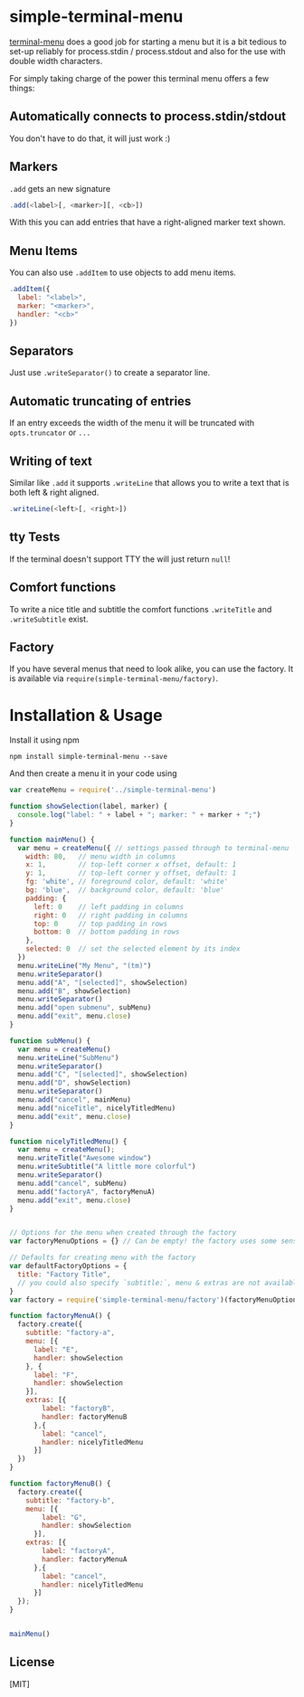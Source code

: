# simple-terminal-menu
[terminal-menu](https://github.com/substack/terminal-menu) does a good job for starting a menu but it is a bit tedious to set-up reliably for process.stdin / process.stdout and also for the use with double width characters.

For simply taking charge of the power this terminal menu offers a few things:

## Automatically connects to process.stdin/stdout
You don't have to do that, it will just work :)

## Markers
`.add` gets an new signature

```JavaScript
.add(<label>[, <marker>][, <cb>])
```

With this you can add entries that have a right-aligned marker text shown.

## Menu Items
You can also use `.addItem` to use objects to add menu items.

```JavaScript
.addItem({
  label: "<label>",
  marker: "<marker>",
  handler: "<cb>"
})
```

## Separators
Just use ```.writeSeparator()``` to create a separator line.

## Automatic truncating of entries
If an entry exceeds the width of the menu it will be truncated with `opts.truncator` or `...`

## Writing of text
Similar like `.add` it supports `.writeLine` that allows you to write a text that is both left & right aligned.

```JavaScript
.writeLine(<left>[, <right>])
```

## tty Tests
If the terminal doesn't support TTY the  will just return `null`!

## Comfort functions
To write a nice title and subtitle the comfort functions `.writeTitle` and `.writeSubtitle` exist.

## Factory
If you have several menus that need to look alike, you can use the factory. It is available via `require(simple-terminal-menu/factory)`.


# Installation & Usage
Install it using npm

```
npm install simple-terminal-menu --save
```

And then create a menu it in your code using

```JavaScript
var createMenu = require('../simple-terminal-menu')

function showSelection(label, marker) {
  console.log("label: " + label + "; marker: " + marker + ";")
}

function mainMenu() {
  var menu = createMenu({ // settings passed through to terminal-menu
    width: 80,   // menu width in columns
    x: 1,        // top-left corner x offset, default: 1
    y: 1,        // top-left corner y offset, default: 1
    fg: 'white', // foreground color, default: 'white'
    bg: 'blue',  // background color, default: 'blue'
    padding: {
      left: 0    // left padding in columns
      right: 0   // right padding in columns
      top: 0     // top padding in rows
      bottom: 0  // bottom padding in rows
    },
    selected: 0  // set the selected element by its index
  })
  menu.writeLine("My Menu", "(tm)")
  menu.writeSeparator()
  menu.add("A", "[selected]", showSelection)
  menu.add("B", showSelection)
  menu.writeSeparator()
  menu.add("open submenu", subMenu)
  menu.add("exit", menu.close)
}

function subMenu() {
  var menu = createMenu()
  menu.writeLine("SubMenu")
  menu.writeSeparator()
  menu.add("C", "[selected]", showSelection)
  menu.add("D", showSelection)
  menu.writeSeparator()
  menu.add("cancel", mainMenu)
  menu.add("niceTitle", nicelyTitledMenu)
  menu.add("exit", menu.close)
}

function nicelyTitledMenu() {
  var menu = createMenu();
  menu.writeTitle("Awesome window")
  menu.writeSubtitle("A little more colorful")
  menu.writeSeparator()
  menu.add("cancel", subMenu)
  menu.add("factoryA", factoryMenuA)
  menu.add("exit", menu.close)
}


// Options for the menu when created through the factory
var factoryMenuOptions = {} // Can be empty! the factory uses some sensible defaults!

// Defaults for creating menu with the factory
var defaultFactoryOptions = {
  title: "Factory Title",
  // you could also specify `subtitle:`, menu & extras are not available.
}
var factory = require('simple-terminal-menu/factory')(factoryMenuOptions, defaultFactoryOptions);

function factoryMenuA() {
  factory.create({
    subtitle: "factory-a",
    menu: [{
      label: "E",
      handler: showSelection
    }, {
      label: "F",
      handler: showSelection
    }],
    extras: [{
        label: "factoryB",
        handler: factoryMenuB
      },{
        label: "cancel",
        handler: nicelyTitledMenu
      }]
  })
}

function factoryMenuB() {
  factory.create({
    subtitle: "factory-b",
    menu: [{
        label: "G",
        handler: showSelection
      }],
    extras: [{
        label: "factoryA",
        handler: factoryMenuA
      },{
        label: "cancel",
        handler: nicelyTitledMenu
      }]
  });
}


mainMenu()
```

## License

[MIT]
